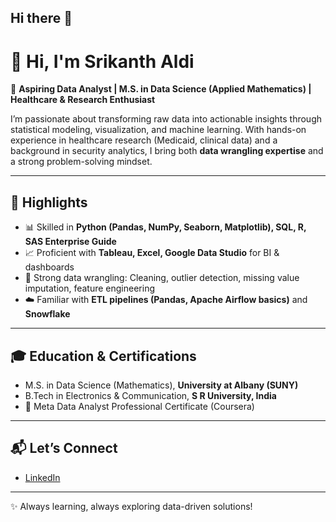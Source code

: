 ## Hi there 👋

# 👋 Hi, I'm Srikanth Aldi  

🎯 **Aspiring Data Analyst | M.S. in Data Science (Applied Mathematics) | Healthcare & Research Enthusiast**  

I’m passionate about transforming raw data into actionable insights through statistical modeling, visualization, and machine learning. With hands-on experience in healthcare research (Medicaid, clinical data) and a background in security analytics, I bring both **data wrangling expertise** and a strong problem-solving mindset.  

---

## 🔑 Highlights
- 📊 Skilled in **Python (Pandas, NumPy, Seaborn, Matplotlib), SQL, R, SAS Enterprise Guide**  
- 📈 Proficient with **Tableau, Excel, Google Data Studio** for BI & dashboards  
- 🧹 Strong data wrangling: Cleaning, outlier detection, missing value imputation, feature engineering  
- ☁️ Familiar with **ETL pipelines (Pandas, Apache Airflow basics)** and **Snowflake**  

---

## 🎓 Education & Certifications
- M.S. in Data Science (Mathematics), **University at Albany (SUNY)**  
- B.Tech in Electronics & Communication, **S R University, India**  
- 📜 Meta Data Analyst Professional Certificate (Coursera)  

---

## 📬 Let’s Connect
- [LinkedIn](https://www.linkedin.com/in/srikanth-aldi-33b7aa212/)  

---
✨ Always learning, always exploring data-driven solutions!
